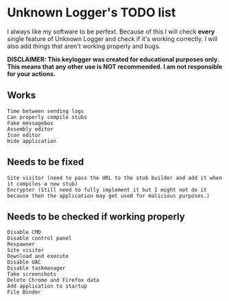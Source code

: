# Unknown Logger's TODO list

I always like my software to be perfext. Because of this I will check **every** single feature of Unknown Logger and check if it's 
working correctly. I will also add things that aren't working properly and bugs. 


**DISCLAIMER: This keylogger was created for educational purposes only. This means that any other use is NOT recommended. I am not responsible for your actions.**

## Works
    Time between sending logs
    Can properly compile stubs
    Fake messagebox
    Assembly editor
    Icon editor
    Hide application
    
## Needs to be fixed
    Site visitor (need to pass the URL to the stub builder and add it when it compiles a new stub)
    Encrypter (Still need to fully implement it but I might not do it because then the application may get used for malicious purposes.)
    
## Needs to be checked if working properly
    Disable CMD
    Disable control panel
    Respawner
    Site visitor
    Download and execute
    Disable UAC
    Disable taskmanager
    Take screenshots
    Delete Chrome and Firefox data
    Add application to startup
    File Binder

